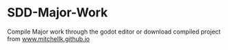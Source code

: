 # SDD-Major-Work

Compile Major work through the godot editor or download compiled project from www.mitchellk.github.io


